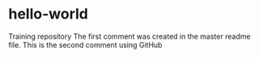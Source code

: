 # hello-world
Training repository
The first comment was created in the master readme file.
This is the second comment using GitHub
